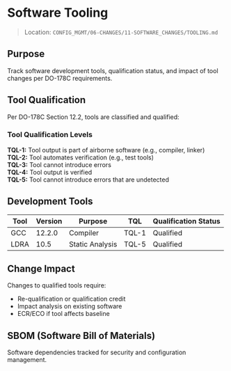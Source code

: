 # Software Tooling

> Location: `CONFIG_MGMT/06-CHANGES/11-SOFTWARE_CHANGES/TOOLING.md`

## Purpose

Track software development tools, qualification status, and impact of tool changes per DO-178C requirements.

## Tool Qualification

Per DO-178C Section 12.2, tools are classified and qualified:

### Tool Qualification Levels

**TQL-1:** Tool output is part of airborne software (e.g., compiler, linker)  
**TQL-2:** Tool automates verification (e.g., test tools)  
**TQL-3:** Tool cannot introduce errors  
**TQL-4:** Tool output is verified  
**TQL-5:** Tool cannot introduce errors that are undetected

## Development Tools

| Tool | Version | Purpose | TQL | Qualification Status |
|------|---------|---------|-----|---------------------|
| GCC | 12.2.0 | Compiler | TQL-1 | Qualified |
| LDRA | 10.5 | Static Analysis | TQL-5 | Qualified |

## Change Impact

Changes to qualified tools require:
- Re-qualification or qualification credit
- Impact analysis on existing software
- ECR/ECO if tool affects baseline

## SBOM (Software Bill of Materials)

Software dependencies tracked for security and configuration management.
